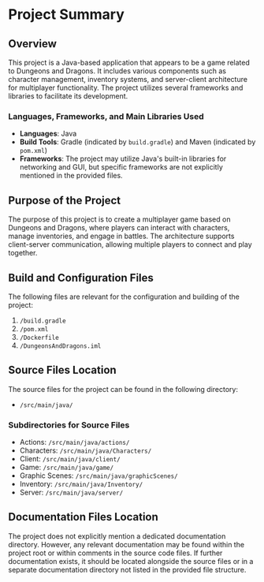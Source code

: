 # Project Summary

## Overview
This project is a Java-based application that appears to be a game related to Dungeons and Dragons. It includes various components such as character management, inventory systems, and server-client architecture for multiplayer functionality. The project utilizes several frameworks and libraries to facilitate its development.

### Languages, Frameworks, and Main Libraries Used
- **Languages**: Java
- **Build Tools**: Gradle (indicated by `build.gradle`) and Maven (indicated by `pom.xml`)
- **Frameworks**: The project may utilize Java's built-in libraries for networking and GUI, but specific frameworks are not explicitly mentioned in the provided files.

## Purpose of the Project
The purpose of this project is to create a multiplayer game based on Dungeons and Dragons, where players can interact with characters, manage inventories, and engage in battles. The architecture supports client-server communication, allowing multiple players to connect and play together.

## Build and Configuration Files
The following files are relevant for the configuration and building of the project:

1. `/build.gradle`
2. `/pom.xml`
3. `/Dockerfile`
4. `/DungeonsAndDragons.iml`

## Source Files Location
The source files for the project can be found in the following directory:
- `/src/main/java/`

### Subdirectories for Source Files
- Actions: `/src/main/java/actions/`
- Characters: `/src/main/java/Characters/`
- Client: `/src/main/java/client/`
- Game: `/src/main/java/game/`
- Graphic Scenes: `/src/main/java/graphicScenes/`
- Inventory: `/src/main/java/Inventory/`
- Server: `/src/main/java/server/`

## Documentation Files Location
The project does not explicitly mention a dedicated documentation directory. However, any relevant documentation may be found within the project root or within comments in the source code files. If further documentation exists, it should be located alongside the source files or in a separate documentation directory not listed in the provided file structure.